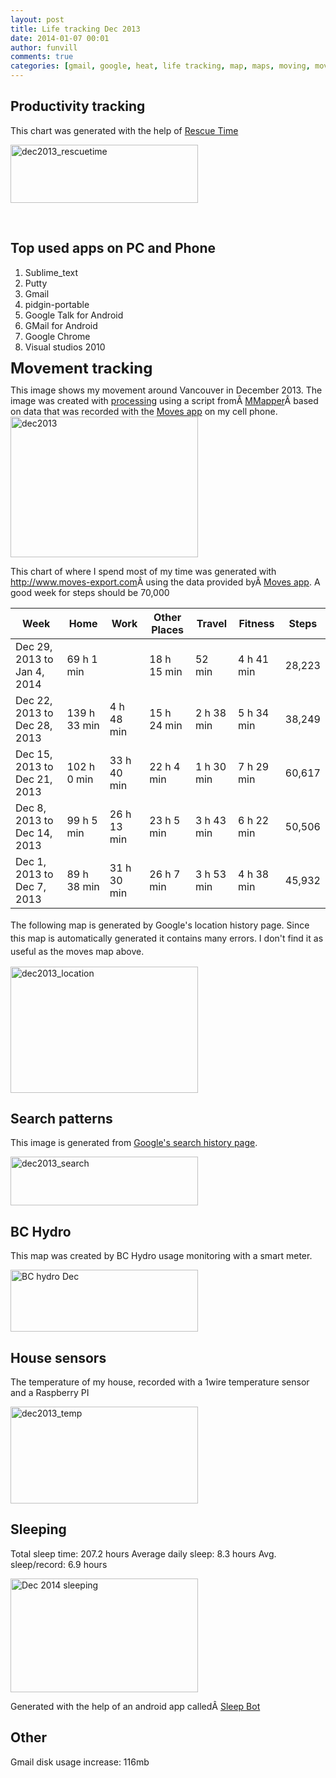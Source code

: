 ```yaml
---
layout: post
title: Life tracking Dec 2013
date: 2014-01-07 00:01
author: funvill
comments: true
categories: [gmail, google, heat, life tracking, map, maps, moving, movment, News, qt, search, sleeping, stats, steps, temp, tracking, Vancouver, walking, working]
---
```

<h2>Productivity tracking</h2>
This chart was generated with the help of <a href="https://www.rescuetime.com/">Rescue Time</a>

<a href="http://www.abluestar.com/blog/wp-content/uploads/2014/01/dec2013_rescuetime.png"><img class="size-medium wp-image-3945 aligncenter" alt="dec2013_rescuetime" src="http://www.abluestar.com/blog/wp-content/uploads/2014/01/dec2013_rescuetime-300x93.png" width="300" height="93" /></a>

&nbsp;
<h2><strong>Top used apps on PC and Phone</strong></h2>
<ol>
	<li>Sublime_text</li>
	<li>Putty</li>
	<li>Gmail</li>
	<li>pidgin-portable</li>
	<li>Google Talk for Android</li>
	<li>GMail for Android</li>
	<li>Google Chrome</li>
	<li>Visual studios 2010</li>
</ol>
<span style="font-size: 24px; font-weight: bold; line-height: 1;">Movement tracking</span>

This image shows my movement around Vancouver in December 2013. The image was created with <a href="http://processing.org/">processing</a> using a script fromÂ <a href="https://github.com/feltron/MMapper">MMapper</a>Â based on data that was recorded with the <a href="http://moves-app.com">Moves app</a> on my cell phone.
<a href="http://www.abluestar.com/blog/wp-content/uploads/2014/01/dec20131.png"><img class="size-medium wp-image-3903 aligncenter" alt="dec2013" src="http://www.abluestar.com/blog/wp-content/uploads/2014/01/dec20131-300x225.png" width="300" height="225" /></a>

This chart of where I spend most of my time was generated with <a href="http://www.moves-export.com/weeklysummaries">http://www.moves-export.com</a>Â using the data provided byÂ <a href="http://moves-app.com">Moves app</a>. A good week for steps should be 70,000
<table>
<thead>
<tr>
<th>Week</th>
<th>Home</th>
<th>Work</th>
<th>Other Places</th>
<th>Travel</th>
<th>Fitness</th>
<th>Steps</th>
</tr>
</thead>
<tbody>
<tr>
<td>Dec 29, 2013 to Jan 4, 2014</td>
<td>69 h 1 min</td>
<td></td>
<td>18 h 15 min</td>
<td>52 min</td>
<td>4 h 41 min</td>
<td>28,223</td>
</tr>
<tr>
<td>Dec 22, 2013 to Dec 28, 2013</td>
<td>139 h 33 min</td>
<td>4 h 48 min</td>
<td>15 h 24 min</td>
<td>2 h 38 min</td>
<td>5 h 34 min</td>
<td>38,249</td>
</tr>
<tr>
<td>Dec 15, 2013 to Dec 21, 2013</td>
<td>102 h 0 min</td>
<td>33 h 40 min</td>
<td>22 h 4 min</td>
<td>1 h 30 min</td>
<td>7 h 29 min</td>
<td>60,617</td>
</tr>
<tr>
<td>Dec 8, 2013 to Dec 14, 2013</td>
<td>99 h 5 min</td>
<td>26 h 13 min</td>
<td>23 h 5 min</td>
<td>3 h 43 min</td>
<td>6 h 22 min</td>
<td>50,506</td>
</tr>
<tr>
<td>Dec 1, 2013 to Dec 7, 2013</td>
<td>89 h 38 min</td>
<td>31 h 30 min</td>
<td>26 h 7 min</td>
<td>3 h 53 min</td>
<td>4 h 38 min</td>
<td>45,932</td>
</tr>
</tbody>
</table>
<span style="line-height: 1.5;">The following map is generated by Google's location history page. Since this map is automatically generated it contains many errors. I don't find it as useful as the moves map above.</span>

<a href="http://www.abluestar.com/blog/wp-content/uploads/2014/01/dec2013_location.png"><img class="size-medium wp-image-3908 aligncenter" alt="dec2013_location" src="http://www.abluestar.com/blog/wp-content/uploads/2014/01/dec2013_location-300x202.png" width="300" height="202" /></a>
<h2>Search patterns</h2>
This image is generated from <a href="https://history.google.com/history/">Google's search history page</a>.

<a href="http://www.abluestar.com/blog/wp-content/uploads/2014/01/dec2013_search.png"><img class="size-medium wp-image-3907 aligncenter" alt="dec2013_search" src="http://www.abluestar.com/blog/wp-content/uploads/2014/01/dec2013_search-300x78.png" width="300" height="78" /></a>
<h2>BC Hydro</h2>
This map was created by BC Hydro usage monitoring with a smart meter.

<a href="http://www.abluestar.com/blog/wp-content/uploads/2014/01/dec2013_eletrical.png"><img class="size-medium wp-image-3911 aligncenter" alt="BC hydro Dec " src="http://www.abluestar.com/blog/wp-content/uploads/2014/01/dec2013_eletrical-300x99.png" width="300" height="99" /></a>
<h2>House sensors</h2>
The temperature of my house, recorded with a 1wire temperature sensor and a Raspberry PI

<a href="http://www.abluestar.com/blog/wp-content/uploads/2014/01/dec2013_temp.png"><img class="size-medium wp-image-3915 aligncenter" alt="dec2013_temp" src="http://www.abluestar.com/blog/wp-content/uploads/2014/01/dec2013_temp-300x155.png" width="300" height="155" /></a>
<h2>Sleeping</h2>
Total sleep time: 207.2 hours
Average daily sleep: 8.3 hours
Avg. sleep/record: 6.9 hours

<a href="http://www.abluestar.com/blog/wp-content/uploads/2014/01/chart_1-1.png"><img class="size-medium wp-image-3943 aligncenter" alt="Dec 2014 sleeping" src="http://www.abluestar.com/blog/wp-content/uploads/2014/01/chart_1-1-300x182.png" width="300" height="182" /></a>

Generated with the help of an android app calledÂ <a href="https://play.google.com/store/apps/details?id=com.lslk.sleepbot">Sleep Bot</a>
<h2>Other</h2>
Gmail disk usage increase: 116mb

&nbsp;
